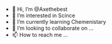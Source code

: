 - 👋 Hi, I’m @Axethebest
- 👀 I’m interested in Scince
- 🌱 I’m currently learning Chemenistary
- 💞️ I’m looking to collaborate on ...
- 📫 How to reach me ...

<!---
Axethebest/Axethebest is a ✨ special ✨ repository because its `README.md` (this file) appears on your GitHub profile.
You can click the Preview link to take a look at your changes.
--->
